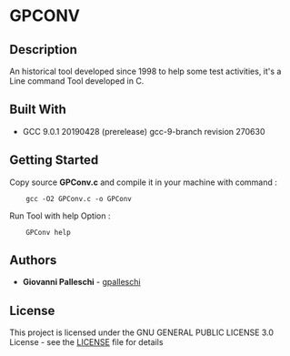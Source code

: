 # GPCONV

## Description

An historical tool developed since 1998 to help some test activities, it's a Line command Tool developed in C.  

## Built With

- GCC 9.0.1 20190428 (prerelease) gcc-9-branch revision 270630


## Getting Started

Copy source **GPConv.c** and compile it in your machine with command :
        
        gcc -O2 GPConv.c -o GPConv  

Run Tool with help Option :

        GPConv help

## Authors

* **Giovanni Palleschi** - [gpalleschi](https://github.com/gpalleschi)

## License

This project is licensed under the GNU GENERAL PUBLIC LICENSE 3.0 License - see the [LICENSE](LICENSE) file for details